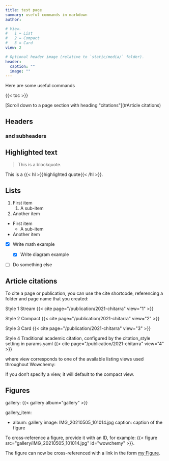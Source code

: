 ```yaml
---
title: test page
summary: useful commands in markdown
author:

# View.
#   1 = List
#   2 = Compact
#   3 = Card
view: 2

# Optional header image (relative to `static/media/` folder).
header:
  caption: ""
  image: ""
---
```


Here are some useful commands

{{< toc >}}

[Scroll down to a page section with heading "citations"](#Article citations)

## Headers
### and subheaders

## Highlighted text

> This is a blockquote.

This is a {{< hl >}}highlighted quote{{< /hl >}}.

## Lists 

1. First item
   1. A sub-item
2. Another item

- First item
  - A sub-item
- Another item

- [x] Write math example
  - [x] Write diagram example
- [ ] Do something else


  
  
## Article citations

To cite a page or publication, you can use the cite shortcode, referencing a folder and page name that you created:

Style 1 Stream
{{< cite page="/publication/2021-chitarra" view="1" >}}

Style 2 Compact
{{< cite page="/publication/2021-chitarra" view="2" >}}

Style 3 Card
{{< cite page="/publication/2021-chitarra" view="3" >}}

Style 4 Traditional academic citation, configured by the citation_style setting in params.yaml
{{< cite page="/publication/2021-chitarra" view="4" >}}

where view corresponds to one of the available listing views used throughout Wowchemy:

If you don’t specify a view, it will default to the compact view.


## Figures

gallery:
{{< gallery album="gallery" >}}


gallery_item:
- album: gallery
  image: IMG_20210505_101014.jpg
  caption: caption of the figure
  
To cross-reference a figure, provide it with an ID, for example: {{< figure src="gallery/IMG_20210505_101014.jpg" id="wowchemy" >}}.

The figure can now be cross-referenced with a link in the form [my Figure](#figure-wowchemy).
